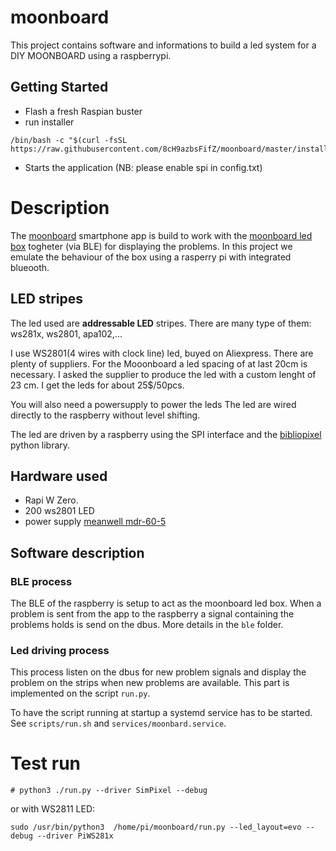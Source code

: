 # moonboard

This project contains software and informations to build a led system for a DIY MOONBOARD using a raspberrypi.

## Getting Started
* Flash a fresh Raspian buster 
* run installer
```
/bin/bash -c "$(curl -fsSL https://raw.githubusercontent.com/8cH9azbsFifZ/moonboard/master/install.sh)"
```

* Starts the application (NB: please enable spi in config.txt)


# Description

The [moonboard](https://www.moonboard.com/) smartphone app is build to work with the [moonboard led box](https://moonclimbing.com/moonboard-led-system.html) togheter (via BLE) for displaying the problems. In this project we emulate the behaviour of the box using a rasperry pi with integrated blueooth. 

## LED stripes

The led used are **addressable LED** stripes. There are many type of them: ws281x, ws2801, apa102,...  

I use WS2801(4 wires with clock line) led, buyed on Aliexpress. There are plenty of suppliers. For the Mooonboard a led spacing of at last 20cm is necessary. I asked the supplier to produce the led with a custom lenght of 23 cm. I get the leds for about 25$/50pcs.   

You  will also need a powersupply to power the leds 
The led are wired directly to the raspberry without level shifting.

The led are driven by a raspberry using the SPI interface and the [bibliopixel]() python library. 


## Hardware used

- Rapi W Zero. 
- 200 ws2801 LED 
- power supply [meanwell mdr-60-5](https://www.meanwell.com/webapp/product/search.aspx?prod=MDR-60)

## Software description

### BLE process

The BLE of the raspberry is setup to act as the moonboard led box. When a problem is sent from the app to the raspberry a signal containing the problems holds is send on the dbus.
More details in the `ble` folder.

### Led driving process

This process listen on the dbus for new problem signals and display the problem on the strips when new problems are available. This part is implemented on the script `run.py`.

To have the script running at startup a systemd service has to be started. See `scripts/run.sh` and `services/moonbard.service`.


# Test run
```
# python3 ./run.py --driver SimPixel --debug
```
or with WS2811 LED:
```
sudo /usr/bin/python3  /home/pi/moonboard/run.py --led_layout=evo --debug --driver PiWS281x
```

